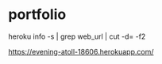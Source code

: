 # portfolio

heroku info -s | grep web_url | cut -d= -f2

https://evening-atoll-18606.herokuapp.com/